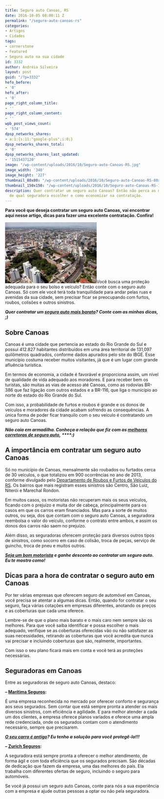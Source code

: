 ```yaml
---
title: Seguro auto Canoas, RS
date: 2016-10-05 08:00:11 Z
permalink: "/seguro-auto-canoas-rs"
categories:
- Artigos
- Cidades
tags:
- cornerstone
- Featured
- Seguro auto na sua cidade
id: 3332
author: Andréia Silveira
layout: post
guid: "/?p=3332"
hefo_before:
- '0'
hefo_after:
- '0'
page_right_column_title:
- ''
page_right_column_content:
- ''
wpb_post_views_count:
- '574'
dpsp_networks_shares:
- a:1:{s:11:"google-plus";i:0;}
dpsp_networks_shares_total:
- '0'
dpsp_networks_shares_last_updated:
- '1515437120'
image: "/wp-content/uploads/2016/10/Seguro-auto-Canoas-RS.jpg"
image_width: '340'
image_height: '227'
thumbnail_80x80: "/wp-content/uploads/2016/10/Seguro-auto-Canoas-RS-80x80.jpg"
thumbnail_150x150: "/wp-content/uploads/2016/10/Seguro-auto-Canoas-RS-150x150.jpg"
description: Quer contratar um seguro auto Canoas? Então não perca as minhas dicas
  de qual seguradora escolher e como economizar na contratação.
---
```


**Para você que deseja contratar um seguro auto Canoas, vai encontrar aqui nesse artigo, dicas para fazer uma excelente contratação. Confira!**

[<img class="alignleft wp-image-3333 size-medium" title="Seguro auto Canoas, RS" src="/wp-content/uploads/2016/10/Seguro-auto-Canoas-RS-300x200.jpg" alt="Seguro auto Canoas, RS" width="300" height="200" />](/wp-content/uploads/2016/10/Seguro-auto-Canoas-RS.jpg)Você busca uma proteção adequada para o seu bolso e veículo? Então conte com o seguro auto Canoas. Só com ele você terá toda tranquilidade para andar pelas ruas e avenidas da sua cidade, sem precisar ficar se preocupando com furtos, roubos, colisões e outros sinistros.

**_Quer contratar um <a href="/como-encontrar-um-seguro-barato" target="_blank">seguro auto mais barato</a>? Conte com as minhas dicas, ;)_**

## Sobre Canoas

Canoas é uma cidade que pertencia ao estado do Rio Grande do Sul e possui 412.827 habitantes distribuídos em uma área territorial de 131,097 quilômetros quadrados, conforme dados apurados pelo site do IBGE. Esse município costuma receber muitos visitantes, já que é um lugar com grande afluência turística.

Em termos de economia, a cidade é favorável e proporciona assim, um nível de qualidade de vida adequado aos moradores. E para receber bem os turistas, são muitas as vias de acesso até Canoas, como as rodovias BR-386 que faz ligação com outros estados e a BR-116, que liga o município ao norte do estado do Rio Grande do Sul.

Com isso, a probabilidade de furtos e roubos é grande e os donos de veículos e moradores da cidade acabam sofrendo as consequências. A única forma de poder ficar tranquilo com o seu veículo é contratando um seguro auto Canoas.

**_Não caia em armadilha. Conheça a relação que fiz com as <a href="/principais-corretoras-de-seguro-auto" target="_blank">melhores corretoras de seguro auto</a>, _****_:)_**

## A importância em contratar um seguro auto Canoas

Só no município de Canoas, mensalmente são roubados ou furtados cerca de 30 veículos, o que totalizou em 900 ocorrências no ano de 2013, conforme divulgado pelo <a href="http://www.diariodecanoas.com.br/_conteudo/2013/12/noticias/regiao/818-estar-sempre-alerta-pode-salvar-seu-veiculo.html" target="_blank">Departamento de Roubos e Furtos de Veículos do RS</a>. Os bairros que mais registram esses sinistros são Centro, São Luiz, Niterói e Marechal Rondon.

Em muitos casos, os motoristas não recuperam mais os seus veículos, ficando com o prejuízo e muita dor de cabeça, principalmente para os casos em que os carros eram financiados. Mas para a sorte de muitos outros, ou seja, dos que contam com o seguro auto Canoas, a seguradora reembolsa o valor do veículo, conforme o contrato entre ambos, e assim os donos dos carros não saem no prejuízo.

Além disso, as seguradoras oferecem proteção para diversos outros tipos de sinistros, como socorro em caso de colisão, troca de peças, serviço de guincho, troca de pneu e muitos outros.

**_<a href="/seguro-auto-com-desconto" target="_blank">Seja um bom motorista</a> e ganhe desconto ao contratar um seguro auto. Eu te mostro como!_**

## Dicas para a hora de contratar o seguro auto em Canoas

Por ter várias empresas que oferecem seguro de automóvel em Canoas, você precisa se atentar a algumas dicas. Então, quando for contratar o seu seguro, faça várias cotações em empresas diferentes, anotando os preços e as coberturas que cada uma oferece.

Lembre-se de que o plano mais barato e o mais caro nem sempre são os melhores. Para que você saiba identificar e possa escolher o mais adequado, verifique se as coberturas oferecidas vão ou não satisfazer as suas necessidades, retirando as coberturas que você acredita que nunca vai precisar e incluindo coberturas que são, realmente, importantes.

Com isso o seu plano ficará mais em conta e você terá as proteções necessárias.

## Seguradoras em Canoas

Entre as seguradoras de seguro auto Canoas, destaco:

**&#8211; <a href="/maritima-seguros-auto" target="_blank">Marítima Seguros</a>:**

É uma empresa reconhecida no mercado por oferecer conforto e segurança aos seus segurados. Sem contar que está sempre pronta a atender os mais diversos sinistros, com eficiência e agilidade. E para melhor atender a cada um dos clientes, a empresa oferece planos variados e oferece uma ampla rede credenciada, onde os segurados contam com o atendimento necessário, sempre que precisarem.

**_<a href="/seguro-popular-para-carros-antigos/" target="_blank">O seu carro é antigo</a>? Eu tenho a solução para você protegê-lo!!!_**

**&#8211; <a href="/seguro-auto-zurich" target="_blank">Zurich Seguros</a>:**

A seguradora está sempre pronta a oferecer o melhor atendimento, de forma ágil e com toda eficiência que os segurados precisam. São décadas de dedicação que fazem da empresa, uma das melhores do país. Ela trabalha com diferentes ofertas de seguro, incluindo o seguro para automóveis.

Se você já possui um seguro auto Canoas, conte para nós a sua experiência com a empresa e ajude outras pessoas a optar ou não pela seguradora.
